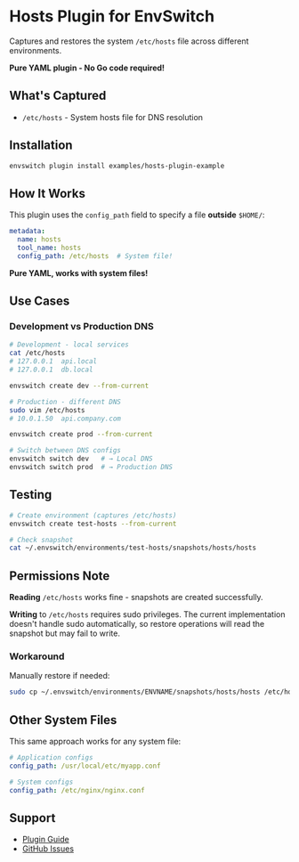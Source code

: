 # Hosts Plugin for EnvSwitch

Captures and restores the system `/etc/hosts` file across different environments.

**Pure YAML plugin - No Go code required!**

## What's Captured

- `/etc/hosts` - System hosts file for DNS resolution

## Installation

```bash
envswitch plugin install examples/hosts-plugin-example
```

## How It Works

This plugin uses the `config_path` field to specify a file **outside** `$HOME/`:

```yaml
metadata:
  name: hosts
  tool_name: hosts
  config_path: /etc/hosts  # System file!
```

**Pure YAML, works with system files!**

## Use Cases

### Development vs Production DNS

```bash
# Development - local services
cat /etc/hosts
# 127.0.0.1  api.local
# 127.0.0.1  db.local

envswitch create dev --from-current

# Production - different DNS
sudo vim /etc/hosts
# 10.0.1.50  api.company.com

envswitch create prod --from-current

# Switch between DNS configs
envswitch switch dev   # → Local DNS
envswitch switch prod  # → Production DNS
```

## Testing

```bash
# Create environment (captures /etc/hosts)
envswitch create test-hosts --from-current

# Check snapshot
cat ~/.envswitch/environments/test-hosts/snapshots/hosts/hosts
```

## Permissions Note

**Reading** `/etc/hosts` works fine - snapshots are created successfully.

**Writing** to `/etc/hosts` requires sudo privileges. The current implementation doesn't handle sudo automatically, so restore operations will read the snapshot but may fail to write.

### Workaround

Manually restore if needed:
```bash
sudo cp ~/.envswitch/environments/ENVNAME/snapshots/hosts/hosts /etc/hosts
```

## Other System Files

This same approach works for any system file:

```yaml
# Application configs
config_path: /usr/local/etc/myapp.conf

# System configs  
config_path: /etc/nginx/nginx.conf
```

## Support

- [Plugin Guide](../../docs/PLUGINS.md)
- [GitHub Issues](https://github.com/hugofrely/envswitch/issues)
